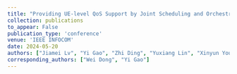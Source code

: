 ```yaml
---
title: "Providing UE-level QoS Support by Joint Scheduling and Orchestration for 5G vRAN"
collection: publications
to_appear: False
publication_type: 'conference'
venue: 'IEEE INFOCOM'
date: 2024-05-20
authors: ["Jiamei Lv", "Yi Gao", "Zhi Ding", "Yuxiang Lin", "Xinyun You", "Guang Yang", "Dong Wang", "Wei Dong"]
corresponding_authors: ["Wei Dong", "Yi Gao"]
---
```

